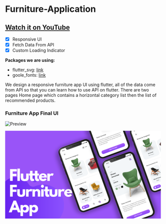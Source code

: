 # Furniture-Application

## [Watch it on YouTube](https://youtu.be/8uLI8ade1aA)

- [x] Responsive UI
- [x] Fetch Data From API
- [x] Custom Loading Indicator

**Packages we are using:**

- flutter_svg: [link](https://pub.dev/packages/flutter_svg)
- goole_fonts: [link](https://pub.dev/packages/google_fonts)

We design a responsive furniture app UI using flutter, all of the data come from API so that you can learn how to use API on flutter. There are two pages Home page which contains a horizontal category list then the list of recommended products.

### Furniture App Final UI

![Preview](/Intro.gif)

![App UI](/ui.png)
